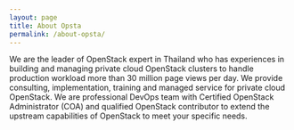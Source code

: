```yaml
---
layout: page
title: About Opsta
permalink: /about-opsta/
---
```


We are the leader of OpenStack expert in Thailand who has experiences in building and managing private cloud OpenStack clusters to handle production workload more than 30 million page views per day. We provide consulting, implementation, training and managed service for private cloud OpenStack. We are professional DevOps team with Certified OpenStack Administrator (COA) and qualified OpenStack contributor to extend the upstream capabilities of OpenStack to meet your specific needs.
